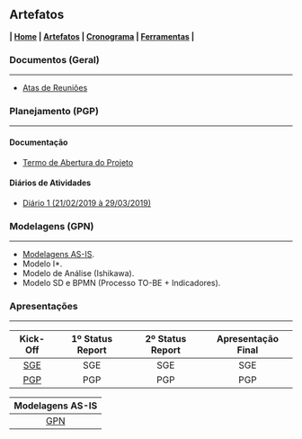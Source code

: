 ## Artefatos

**| [Home](https://github.com/jussararodrigues/4-periodo/blob/master/README.md) | 
[Artefatos](https://github.com/jussararodrigues/4-periodo/blob/master/pages/Artefatos.md) | 
[Cronograma](https://github.com/jussararodrigues/4-periodo/blob/master/pages/Cronograma.md) |
[Ferramentas](https://github.com/jussararodrigues/4-periodo/blob/master/pages/Ferramentas.md) |**

### Documentos (Geral)
---

- [Atas de Reuniões](https://github.com/jussararodrigues/4-periodo/tree/master/sge/Atas%20de%20Reuni%C3%B5es)

### Planejamento (PGP)
---

#### Documentação
- [Termo de Abertura do Projeto](https://github.com/jussararodrigues/4-periodo/blob/master/pgp/artefatos/Entregas%201/G-Suite%20-%20Termo%20de%20abertura%20de%20Projeto.pdf)

#### Diários de Atividades
- [Diário 1 (21/02/2019 à 29/03/2019)](https://github.com/jussararodrigues/4-periodo/blob/master/pgp/artefatos/Entregas%201/Di%C3%A1rio%20de%20Atividades%201%20(21-02%20-%2029-03).pdf)

### Modelagens (GPN)
---
- [Modelagens AS-IS](https://github.com/jussararodrigues/4-periodo/tree/master/gpn/Modelagens%20AS-IS).
- Modelo I*.
- Modelo de Análise (Ishikawa).
- Modelo SD e BPMN (Processo TO-BE + Indicadores).

### Apresentações
---
| Kick-Off                                                | 1º Status Report | 2º Status Report | Apresentação Final |
|:-------------------------------------------------------:|:----------------:|:----------------:|:------------------:|
|[SGE](https://slides.com/myllenaalves/kickoff/fullscreen)| SGE              | SGE              | SGE                |
|[PGP](https://slides.com/jussarasilva/kickoff/fullscreen)| PGP              | PGP              | PGP                |

| Modelagens AS-IS |
|:----------------:|
| [GPN]()          |
